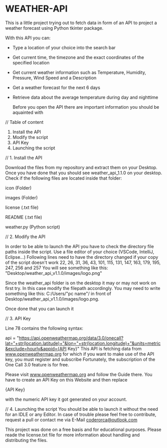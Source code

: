 # WEATHER-API

This is a little project trying out to fetch data in form of an API to project a weather forecast using Python tkinter package.

With this API you can:

- Type a location of your choice into the search bar
- Get current time, the timezone and the exact coordinates of the specified location
- Get current weather information such as Temperature, Humidity, Pressure, Wind Speed and a Description
- Get a weather forecast for the next 6 days
- Retrieve data about the average temperature during day and nighttime

  Before you open the API there are important information you should be aquainted with

// Table of content
1. Install the API
2. Modify the script
3. API Key
4. Launching the script


// 1. Install the API

Download the files from my repository and extract them on your Desktop. Once you have done that you should see
weather_api_1.1.0 on your desktop. Check if the following files are located inside that folder:

icon (Folder)

images (Folder)

license (.txt file)

README (.txt file)

weather.py (Python script)


// 2. Modify the API

In order to be able to launch the API you have to check the directory file paths inside the script.
Use a file editor of your choice (VSCode, IntelliJ, Eclipse...)
Following lines need to have the directory changed if your copy of the script doesn't work
22, 26, 31, 36, 43, 101, 115, 131, 147, 163, 179, 195, 247, 256 and 257
You will see something like this: "Desktop/weather_api_v1.1.0/images/logo.png"

Since the weather_api folder is on the desktop it may or may not work on first try. In this case modify the filepath accordingly.
You may need to write something like this: C:/Users/"pc name"/ in front of Desktop/weather_api_v1.1.0/images/logo.png. 

Once done that you can launch it


// 3. API Key

Line 78 contains the following syntax:

api = "https://api.openweathermap.org/data/3.0/onecall?lat="+str(location.latitude)+"&lon="+str(location.longitude)+"&units=metric&exclude=hourly&appid={API Key}"
This API is fetching data from www.openweathermap.org for which if you want to make use of the API key, you must register and subscribe
Fortunately, the subscription of the One Call 3.0 feature is for free.

Please visit www.openweathermap.org and follow the Guide there.
You have to create an API Key on this Website and then replace

{API Key} 

with the numeric API key it got generated on your account.

// 4. Launching the script
You should be able to launch it without the need for an IDLE or any Editor. In case of trouble please feel free to contribute, request a pull or contact me via E-Mail coderorca@outlook.com

This project was done on a free basis and for educational purposes. Please reade the license.txt file for more information about handling and distributing the files.

